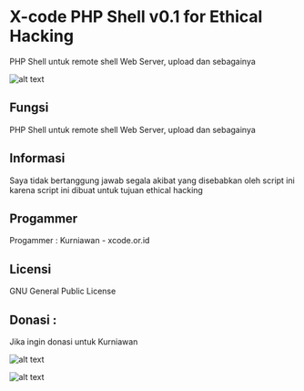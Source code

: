 # X-code PHP Shell v0.1 for Ethical Hacking
PHP Shell untuk remote shell Web Server, upload dan sebagainya

![alt text](http://xcode.or.id/04_small-logo.png)

Fungsi
------
PHP Shell untuk remote shell Web Server, upload dan sebagainya


Informasi
---------
Saya tidak bertanggung jawab segala akibat yang disebabkan oleh script ini karena script ini dibuat untuk tujuan ethical hacking

Progammer
------- 

Progammer : Kurniawan - xcode.or.id


Licensi
------- 

GNU General Public License 


Donasi :
--------

Jika ingin donasi untuk Kurniawan 

![alt text](http://xcodeserver.my.id/gofood.png)

![alt text](http://xcodeserver.my.id/gopay.png)
